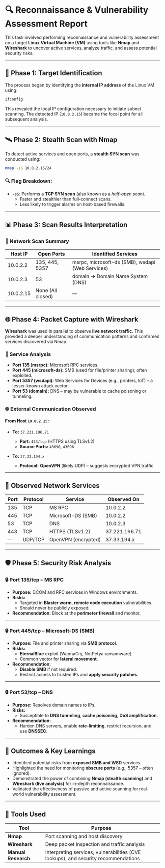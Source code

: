 # 🔍 Reconnaissance & Vulnerability Assessment Report

This task involved performing reconnaissance and vulnerability assessment on a target **Linux Virtual Machine (VM)** using tools like **Nmap** and **Wireshark** to uncover active services, analyze traffic, and assess potential security risks.

---

## 🧭 Phase 1: Target Identification

The process began by identifying the **internal IP address** of the Linux VM using:

```bash
ifconfig
```

This revealed the local IP configuration necessary to initiate subnet scanning. The detected IP (`10.0.2.15`) became the focal point for all subsequent analysis.

---

## 🛰️ Phase 2: Stealth Scan with Nmap

To detect active services and open ports, a **stealth SYN scan** was conducted using:

```bash
nmap -sS 10.0.2.15/24
```

### 🔍 Flag Breakdown:
- `-sS`: Performs a **TCP SYN scan** (also known as a *half-open scan*).  
  - Faster and stealthier than full-connect scans.  
  - Less likely to trigger alarms on host-based firewalls.

---

## 📊 Phase 3: Scan Results Interpretation

### 🧠 Network Scan Summary

| Host IP     | Open Ports       | Identified Services                             |
|-------------|------------------|--------------------------------------------------|
| 10.0.2.2    | 135, 445, 5357   | msrpc, microsoft-ds (SMB), wsdapi (Web Services) |
| 10.0.2.3    | 53               | domain → Domain Name System (DNS)               |
| 10.0.2.15   | None (All closed)| —                                                |

---

## 🌐 Phase 4: Packet Capture with Wireshark

**Wireshark** was used in parallel to observe **live network traffic**. This provided a deeper understanding of communication patterns and confirmed services discovered via Nmap.

### 🔎 Service Analysis

- **Port 135 (msrpc):** Microsoft RPC services.  
- **Port 445 (microsoft-ds):** SMB (used for file/printer sharing); often exploited.  
- **Port 5357 (wsdapi):** Web Services for Devices (e.g., printers, IoT) – a lesser-known attack vector.  
- **Port 53 (domain):** DNS – may be vulnerable to cache poisoning or tunneling.  

### 🌐 External Communication Observed

#### From Host `10.0.2.15`:

- **To:** `37.221.196.71`  
  - **Port:** `443/tcp` (HTTPS using TLSv1.2)  
  - **Source Ports:** `43690`, `43696`  

- **To:** `37.33.194.x`  
  - **Protocol:** **OpenVPN** (likely UDP) – suggests encrypted VPN traffic  

---

## 🧾 Observed Network Services

| Port  | Protocol | Service         | Observed On      |
|-------|----------|------------------|------------------|
| 135   | TCP      | MS RPC           | 10.0.2.2         |
| 445   | TCP      | Microsoft-DS (SMB)| 10.0.2.2        |
| 53    | TCP      | DNS              | 10.0.2.3         |
| 443   | TCP      | HTTPS (TLSv1.2)  | 37.221.196.71    |
| —     | UDP/TCP  | OpenVPN (encrypted) | 37.33.194.x  |

---

## 🛡️ Phase 5: Security Risk Analysis

### 🔒 Port 135/tcp – MS RPC

- **Purpose:** DCOM and RPC services in Windows environments.  
- **Risks:**  
  - Targeted in **Blaster worm**, **remote code execution** vulnerabilities.  
  - Should never be publicly exposed.  
- **Recommendation:** Block at the **perimeter firewall** and monitor.

---

### 🔒 Port 445/tcp – Microsoft-DS (SMB)

- **Purpose:** File and printer sharing via **SMB protocol**.  
- **Risks:**  
  - **EternalBlue** exploit (WannaCry, NotPetya ransomware).  
  - Common vector for **lateral movement**.  
- **Recommendation:**  
  - **Disable SMB** if not required.  
  - Restrict access to trusted IPs and **apply security patches**.

---

### 🔒 Port 53/tcp – DNS

- **Purpose:** Resolves domain names to IPs.  
- **Risks:**  
  - Susceptible to **DNS tunneling**, **cache poisoning**, **DoS amplification**.  
- **Recommendation:**  
  - Harden DNS servers, enable **rate-limiting**, restrict recursion, and use **DNSSEC**.

---

## 📘 Outcomes & Key Learnings

- Identified potential risks from **exposed SMB and WSD** services.
- Highlighted the need for monitoring **obscure ports** (e.g., 5357 – often ignored).
- Demonstrated the power of combining **Nmap (stealth scanning)** and **Wireshark (live analysis)** for in-depth reconnaissance.
- Validated the effectiveness of passive and active scanning for real-world vulnerability assessment.

---

## 🧰 Tools Used

| Tool       | Purpose                                |
|------------|----------------------------------------|
| **Nmap**   | Port scanning and host discovery       |
| **Wireshark** | Deep packet inspection and traffic analysis |
| **Manual Research** | Interpreting services, vulnerabilities (CVE lookups), and security recommendations |